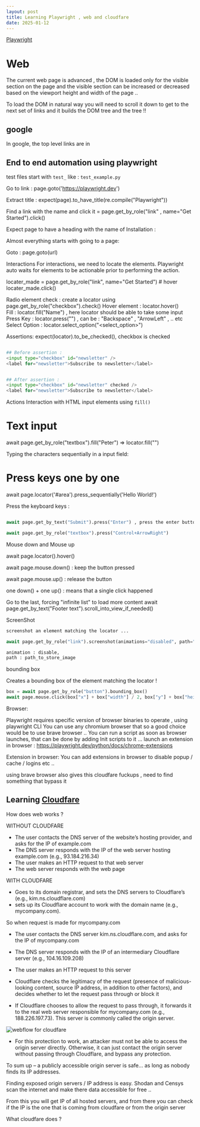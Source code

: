 ```yaml
---
layout: post
title: Learning Playwright , web and cloudfare  
date: 2025-01-12
---
```


[Playwright](https://playwright.dev/python/)

# Web

The current web page is advanced , the DOM is loaded only for the visible section on the page and the visible section can be increased or decreased based on the viewport height and width of the page .. 

To load the DOM in natural way you will need to scroll it down to get to the next set of links and it builds the DOM tree and the tree !!


## google
In google, the top level links are in <h3>  


## End to end automation using playwright 

test files start with `test_` like : `test_example.py`  

Go to link :  page.goto('https://playwright.dev')

Extract title : expect(page).to_have_title(re.compile("Playwright"))

Find a link with the name and click it  = page.get_by_role("link" , name="Get Started").click()

Expect page to have a heading with the name of Installation : 

Almost everything starts with going to a page: 

Goto : page.goto(url)

Interactions 
For interactions, we need to locate the elements. 
Playwright auto waits for elements to be actionable prior to performing the action. 

locater_made = page.get_by_role("link", name="Get Started") # hover
locater_made.click()

Radio element check : create a locator using page.get_by_role("checkbox").check()
Hover element : locator.hover()  
Fill : locator.fill("Name") , here locator should be able to take some input 
Press Key : locator.press("<keyname>") , can be : "Backspace" , "ArrowLeft" , .. etc 
Select Option : locator.select_option("<select_option>")


Assertions: 
expect(locator).to_be_checked(), checkbox is checked 

```python 

## Before assertion : 
<input type="checkbox" id="newsletter" />
<label for="newsletter">Subscribe to newsletter</label>


## After assertion :
<input type="checkbox" id="newsletter" checked />
<label for="newsletter">Subscribe to newsletter</label>

```


Actions
Interaction with HTML input elements using  `fill()` 
# Text input
await page.get_by_role("textbox").fill("Peter") => locator.fill("<fill-value>")

Typing the characters sequentially in a input field: 
# Press keys one by one
await page.locator('#area').press_sequentially('Hello World!')

Press the keyboard keys : 

```python

await page.get_by_text("Submit").press("Enter") , press the enter button 

await page.get_by_role("textbox").press("Control+ArrowRight")

```

Mouse down and Mouse up 

await page.locator().hover()

await page.mouse.down() : keep the button pressed 

await page.mouse.up() : release the button 

one down() + one up() : means that a single click happened 


Go to the last, forcing "infinite list" to load more content 
await page.get_by_text("Footer text").scroll_into_view_if_needed()


ScreenShot

```python
screenshot an element matching the locator ... 

await page.get_by_role("link").screenshot(animations="disabled", path="link.png")

animation : disable,
path : path_to_store_image 
```

bounding box 

Creates a bounding box of the element matching the locator !

```python
box = await page.get_by_role("button").bounding_box()
await page.mouse.click(box["x"] + box["width"] / 2, box["y"] + box["height"] / 2)
```

Browser: 

Playwright requires specific version of browser binaries to operate , using playwright CLI 
You can use any chromium browser that so a good choice would be to use brave browser .. 
You can run a script as soon as browser launches, that can be done by adding Init scripts to it ... 
launch an extension in browser : https://playwright.dev/python/docs/chrome-extensions 

Extension in browser: 
You can add extensions in browser to disable popup / cache / logins etc .. 

using brave browser also gives this cloudfare fuckups , need to find something that bypass it 

## Learning [Cloudfare](https://blog.christophetd.fr/bypassing-cloudflare-using-internet-wide-scan-data/) 

How does web works ?

WITHOUT CLOUDFARE

* The user contacts the DNS server of the website’s hosting provider, and asks for the IP of example.com
* The DNS server responds with the IP of the web server hosting example.com (e.g., 93.184.216.34)
* The user makes an HTTP request to that web server
* The web server responds with the web page


WITH CLOUDFARE 


* Goes to its domain registrar, and sets the DNS servers to Cloudflare’s (e.g., kim.ns.cloudflare.com)
* sets up its Cloudflare account to work with the domain name (e.g., mycompany.com).


So when request is made for mycompany.com 

* The user contacts the DNS server kim.ns.cloudflare.com, and asks for the IP of mycompany.com

* The DNS server responds with the IP of an intermediary Cloudflare server (e.g., 104.16.109.208)

* The user makes an HTTP request to this server

* Cloudflare checks the legitimacy of the request (presence of malicious-looking content, source IP address, in addition to other factors), and decides whether to let the request pass through or block it

* If Cloudflare chooses to allow the request to pass through, it forwards it to the real web server responsible for mycompany.com (e.g., 188.226.197.73). This server is commonly called the origin server.

![webflow for cloudfare](https://blog.christophetd.fr/wp-content/uploads/2018/01/With-CloudFlare-1024x468.png)


* For this protection to work, an attacker must not be able to access the origin server directly. Otherwise, it can just contact the origin server without passing through Cloudflare, and bypass any protection.

To sum up – a publicly accessible origin server is safe… as long as nobody finds its IP addresses.

Finding exposed origin servers / IP address is easy. Shodan and Censys scan the internet and make there data accessible for free .. 

From this you will get IP of all hosted servers, and from there you can check if the IP is the one that is coming from cloudfare or from the origin server  



What cloudfare does ?







